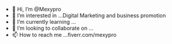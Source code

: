 - 👋 Hi, I’m @Mexypro
- 👀 I’m interested in ...Digital Marketing and business promotion
- 🌱 I’m currently learning ...
- 💞️ I’m looking to collaborate on ...
- 📫 How to reach me ...fiverr.com/mexypro

<!---
Mexypro/Mexypro is a ✨ special ✨ repository because its `README.md` (this file) appears on your GitHub profile.
You can click the Preview link to take a look at your changes.
--->

